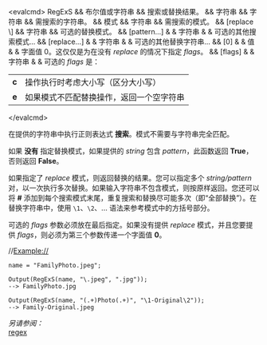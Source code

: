 \<evalcmd\> RegExS && 布尔值或字符串 && 搜索或替换结果。 && 字符串 && 字符串 && 需搜索的字符串。 && 模式 && 字符串 && 需搜索的模式。 && \[replace \\\] && 字符串 && 可选的替换模式。 && \[pattern...\] & & 字符串 & & 可选的其他搜索模式... && \[replace...\] & & 字符串 & & 可选的其他替换字符串... && \[0\] & & 值 & & 字面值 0。这仅仅是为在没有 *replace* 的情况下指定 *flags*。 && \[flags\] & & 字符串 & & 可选的 *flags* 是：

|       |                                                                          |
|-------|--------------------------------------------------------------------------|
| **c** | 操作执行时考虑大小写（区分大小写）             |
| **e** | 如果模式不匹配替换操作，返回一个空字符串 |

\</evalcmd\>

在提供的字符串中执行正则表达式 **搜索**。模式不需要与字符串完全匹配。

如果 **没有** 指定替换模式，如果提供的 *string* 包含 *pattern*，此函数返回 **True**，否则返回 **False**。

如果指定了 *replace* 模式，则返回替换的结果。您可以指定多个 *string/pattern* 对，以一次执行多次替换。如果输入字符串不包含模式，则按原样返回。您还可以将 **\#** 添加到每个搜索模式末尾，重复搜索和替换尽可能多次（即“全部替换”）。在替换字符串中，使用 `\1`、`\2`、... 语法来参考模式中的方括号部分。

可选的 *flags* 参数必须放在最后指定。如果没有提供 *replace* 模式，并且您要提供 *flags*，则必须为第三个参数传递一个字面值 **0**。

//<Example://>

    name = "FamilyPhoto.jpeg";

    Output(RegExS(name, "\.jpeg", ".jpg"));
    --> FamilyPhoto.jpg

    Output(RegExS(name, "(.+)Photo(.+)", "\1-Original\2"));
    --> Family-Original.jpeg

*另请参阅：*  
[regex](regex.zh.md)